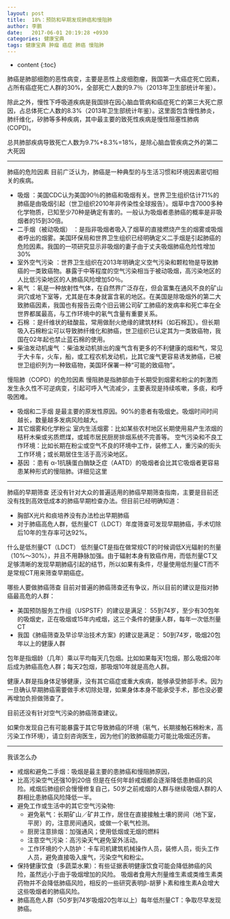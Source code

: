 ```yaml
---
layout: post
title:  18%：预防和早期发现肺癌和慢阻肺
author: 李鹏
date:   2017-06-01 20:19:28 +0930
categories: 健康宝典
tags: 健康宝典 肿瘤 癌症 肺癌 慢阻肺
---
```


* content
{:toc}


肺癌是肺部细胞的恶性病变，主要是恶性上皮细胞瘤，我国第一大癌症死亡因素，占所有癌症死亡人群的30%，全部死亡人数的9.7％（2013年卫生部统计年鉴）。

除此之外，慢性下呼吸道疾病是我国排在因心脑血管病和癌症死亡的第三大死亡原因，占总体死亡人数的8.3%（2013年卫生部统计年鉴）。这里面包含慢性肺炎，肺纤维化，矽肺等多种疾病，其中最主要的致死性疾病是慢性阻塞性肺病(COPD)。

总共肺部疾病导致死亡人数为9.7%+8.3%=18%，是除心脑血管疾病之外的第二大死因

---
肺癌的危险因素
目前广泛认为，肺癌是一种典型的与生活习惯和环境因素密切相关的疾病。

* 吸烟
：美国CDC认为美国90％的肺癌和吸烟有关。世界卫生组织估计71%的肺癌是由吸烟引起（世卫组织2010年非传染性全球报告）。烟草中含7000多种化学物质，已知至少70种是确定有害的。一般认为吸烟者患肺癌的概率是非吸烟者的15到30倍。
* 二手烟（被动吸烟）
：是指非吸烟者吸入了烟草的直接燃烧产生的烟雾或吸烟者呼出的烟雾。美国环保局和世界卫生组织已经明确定义二手烟是引起肺癌的危险因素。我国的一项研究显示非吸烟的妻子由于丈夫吸烟肺癌危险性增加30%
* 室外空气污染
：世界卫生组织在2013年明确定义空气污染和颗粒物是导致肺癌的一类致癌物。暴露于中等程度的空气污染相当于被动吸烟，高污染地区的人比低污染地区的人肺癌风险增加50％。
* 氡气
：氡是一种放射性气体，在自然界广泛存在，但会富集在通风不良的矿山洞穴或地下室等，尤其是在本身就富含氡的地区。在美国是除吸烟外的第二大致肺癌因素，我国也有报告云南个旧云锡公司矿工肺癌的发病率和死亡率在全世界都属最高，与工作环境中的氡气含量有重要关系。
* 石棉
：是纤维状的硅酸盐，常用做耐火绝缘的建筑材料（如石棉瓦）。但长期吸入石棉粉尘可以导致肺纤维化和肺癌，世卫组织已认定其为一类致癌物，我国在02年起也禁止蓝石棉的使用。
* 柴油发动机废气
：柴油发动机排出的废气含有更多的不利健康的烟和气，常见于大卡车，火车，船，或工程农机发动机，比其它废气更容易诱发肺癌，已被世卫组织列为一种致癌物，美国环保署一种“可能的致癌物”。

慢阻肺（COPD）的危险因素
慢阻肺是指肺部由于长期受到烟雾和粉尘的刺激而发生永久性不可逆病变，引起可呼入气流减少，主要表现是持续咳嗽，多痰，和呼吸困难。

* 吸烟和二手烟
是最主要的原发性原因。90%的患者有吸烟史。吸烟时间时间越长，数量越多发病风险越大。
* 其它烟雾和化学粉尘
室内生活烟雾：比如某些农村地区长期使用易产生浓烟的秸秆木柴或劣质燃煤，或城市居民厨房排烟系统不完善等。
空气污染和不良工作环境：比如长期在粉尘或空气不良的环境中工作，装修工人，重污染的街头工作环境；或长期居住生活于高污染地区。
* 基因
：患有 α-1抗胰蛋白酶缺乏症（AATD）的吸烟者会比其它吸烟者更容易患某种形式的慢阻肺。详细见这里

---
肺癌的早期筛查
还没有针对大众的普遍适用的肺癌早期筛查指南，主要是目前还没有找到高效低成本的肺癌早期检查办法。但目前已经明确知道：
* 胸部X光片和痰培养没有办法检出早期肺癌
* 对于肺癌高危人群，低剂量CT（LDCT）年度筛查可发现早期肺癌，手术切除后10年的生存率可达92%。

什么是低剂量CT（LDCT）
低剂量CT是指在做常规CT的时候调低X光辐射的剂量（10%～30%），并且不用静脉加强。由于辐射本身有致癌作用，而低剂量CT又足够清晰的发现早期肺癌引起的结节，所以如果有条件，尽量使用低剂量CT而不是常规CT用来筛查早期癌症。

哪些人要做肺癌筛查
目前对普遍的肺癌筛查还有争议，所以目前的建议是指对肺癌最高危的人群：
* 美国预防服务工作组（USPSTF）的建议是满足：
55到74岁，至少有30包年的吸烟史，正在吸烟或15年内戒烟，这三个条件的健康人群，每年一次低剂量CT
* 我国《肺癌筛查及早诊早治技术方案》的建议是满足：
50到74岁，吸烟20包年以上的健康人群

包年是指烟龄（几年）乘以平均每天几包烟。比如如果每天1包烟，那么吸烟20年后成为肺癌高危人群；每天2包烟，那吸烟10年就是高危人群。

健康人群是指身体足够健康，没有其它癌症或重大疾病，能够承受肺部手术。因为一旦确认早期肺癌需要做手术切除处理，如果身体本身不能承受手术，那也没必要再增加负担做筛查了。

目前还没有针对空气污染的肺癌筛查建议。

如果你发现自己有可能暴露于其它导致肺癌的环境（氡气，长期接触石棉粉末，高污染工作环境），请立刻咨询医生，因为他们的致肺癌能力可能比吸烟还厉害。

---
我该怎么办

* 戒烟和避免二手烟：吸烟是最主要的患肺癌和慢阻肺原因，
* 比高污染空气还强10到20倍
 但是在任何年龄戒烟都会逐渐降低患肺癌的风险。戒烟后肺组织会慢慢修复自己，50岁之前戒烟的人群与继续吸烟人群的人群相比患肺癌风险降低一半。
* 避免工作或生活中的其它空气污染物:
  * 避免氡气：长期矿山／矿井工作，居住在直接接触土壤的房间（地下室，平房）的，注意房间通风，或做一个氡气检测。
  * 厨房注意排烟：加强通风；使用低烟或无烟的燃料
  * 注意空气污染：高污染天气避免室外活动。
  * 工作环境的个人防护：卡车司机建筑机械操作人员，装修人员，街头工作人员，避免直接吸入废气，污染空气和粉尘。
* 保持健康饮食（多蔬菜水果）：有些证据表明健康饮食可能会降低肺癌的风险，虽然远小于由于吸烟增加的风险。
   吸烟者食用大剂量维生素或类维生素类药物并不会降低肺癌风险，相反的一些研究表明β-胡萝卜素和维生素A会增大这些吸烟者的肺癌风险。
* 肺癌高危人群（50岁到74岁吸烟20包年以上）每年低剂量CT：争取尽早发现肺癌。